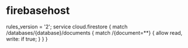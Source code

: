 # firebasehost
rules_version = '2'; service cloud.firestore {   match /databases/{database}/documents {     match /{document=**} {       allow read, write: if true;     }   } }
